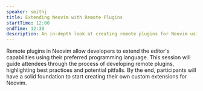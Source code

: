```yaml
---
speaker: smithj
title: Extending Neovim with Remote Plugins
startTime: 12:00
endTime: 12:30
description: An in-depth look at creating remote plugins for Neovim using any programming language.
---
```


Remote plugins in Neovim allow developers to extend the editor's capabilities using their preferred programming language. This session will guide attendees through the process of developing remote plugins, highlighting best practices and potential pitfalls. By the end, participants will have a solid foundation to start creating their own custom extensions for Neovim.
